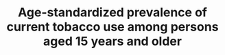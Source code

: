 ---
method_of_computation: >-
  Number  of  current  tobacco  users  aged  18+  years.  "Current  users"  include  both  daily  and  non_daily  users  of  smoked  or  smokeless  tobacco  /  All  respondents  of  the  survey  aged  18+  years  Method  of  estimation  Number  of  respondents  aged  18+  years  currently  using  any  tobacco  product  (smoked  or  smokeless)/(number  of  survey  respondents  aged  18+  years)  x  100.
indicator_definition: >-
  Age_standardized  prevalence  of  current  tobacco  use  among  persons  aged  18+  years.  Smoked  tobacco  products  include  the  consumption  of  cigarettes,  bidis,  cigars,  cheroots,  pipes,  shisha  (water  pipes),  fine_cut  smoking  articles  (roll_your_own),  krekets,  and  any  other  form  of  smoked  tobacco.  "Smokeless  tobacco"  includes  moist  snuff,  plug,  creamy  snuff,  dissolvables,  dry  snuff,  gul,  loose  leaf,  red  tooth  powder,  snus,  chimo,  gutkha,  khaini,  gudakhu,  zarda,  quiwam,  dohra,  tuibur,  nasway,  naas/naswar,  shammah,  betel  quid,  toombak,  pan  (betel  quid),  iqmik,  mishri,  tapkeer,  tombol  and  any  other  tobacco  product  that  is  sniffed,  held  in  the  mouth,  or  chewed.
target: >-
  Strengthen  the  implementation  of  the  World  Health  Organization  Framework  Convention  on  Tobacco  Control  in  all  countries,  as  appropriate.
indicator_name: >-
  Age-standardized  prevalence  of  current  tobacco  use  among  persons  aged  15  years  and  older
title: >-
  Age-standardized  prevalence  of  current  tobacco  use  among  persons  aged  15  years  and  older
permalink: /3-a-1/
sdg_goal: 3
graph_type_description: Line  graph
graph_status_notes: Graphed
layout: indicator
indicator: 3.a.1
un_designated_tier: '1'
un_custodial_agency: "WHO,  WHO-FCTC"
indicator_variable: current_tobaccouse
variable_description: null
variable_notes: null
target_id: 3.a
has_metadata: true
goal_meta_link: 'http://unstats.un.org/sdgs/files/metadata-compilation/Metadata-Goal-3.pdf'
goal_meta_link_page: 36
source_title: null
source_notes: null
published: true
actual_indicator_available: Daily  smoking  prevalence  among  the  US  population  aged  18  years  and  older
actual_indicator_available_description: Percentage  of  US  population  aged  18  and  over  who  are  daily  smokers
us_method_of_computation: >-
  Percentage  of  persons  who  are  daily  smokers  is  based  on  responses  to  two  questions  from  the  National  Health  Interview  Survey:  “Have  you  smoked  at  least  100  cigarettes  in  your  entire  life?”  and  “Do  you  now  smoke  cigarettes  every  day,  some  days,  or  not  at  all?”  Daily  smokers  are  adults  who  have  smoked  100  cigarettes  in  their  lifetime  and  currently  smoke  every  day.  Percentages  are  generated  using  sampling  survey  weights  to  make  nationally  representative  population  estimates.
periodicity: Annual
date_of_national_source_publication: June  2017
source_agency_staff_name: 'Division  of  Health  Interview  Statistics,  National  Center  for  Health  Statistics'
source_agency_staff_email: ambranum@cdc.gov
source_url: 
source_agency_survey_dataset: National  Center  for  Health  Statistics/National  Health  Interview  Survey
graph_title: null
date_metadata_updated: October  2017
comments_and_limitations: Rates  are  crude  and  not  age-adjusted  

---